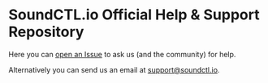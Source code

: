 # SoundCTL.io Official Help & Support Repository

Here you can [open an Issue](https://github.com/SoundCTL/help/issues/new) to ask us (and the community) for help. 

Alternatively you can send us an email at [support@soundctl.io](mailto:support@soundctl.io).
